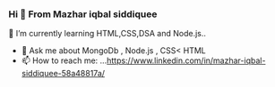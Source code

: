 ### Hi 👋 From Mazhar iqbal siddiquee





 🌱 I’m currently learning HTML,CSS,DSA  and Node.js..
- 💬 Ask me about MongoDb , Node.js , CSS< HTML
- 📫 How to reach me: ...https://www.linkedin.com/in/mazhar-iqbal-siddiquee-58a48817a/



